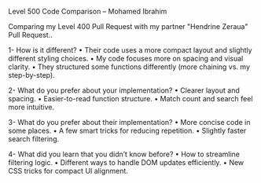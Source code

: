 Level 500 Code Comparison – Mohamed Ibrahim 

Comparing my Level 400 Pull Request with my partner "Hendrine Zeraua" Pull Request..

1- How is it different?
   • Their code uses a more compact layout and slightly different styling choices.
   • My code focuses more on spacing and visual clarity.
   • They structured some functions differently (more chaining vs. my step-by-step).

2- What do you prefer about your implementation?
    • Clearer layout and spacing.
    • Easier-to-read function structure.
    • Match count and search feel more intuitive.

3- What do you prefer about their implementation?
    • More concise code in some places.
    • A few smart tricks for reducing repetition.
    • Slightly faster search filtering.

4- What did you learn that you didn’t know before?
    • How to streamline filtering logic.
    • Different ways to handle DOM updates efficiently.
    • New CSS tricks for compact UI alignment.